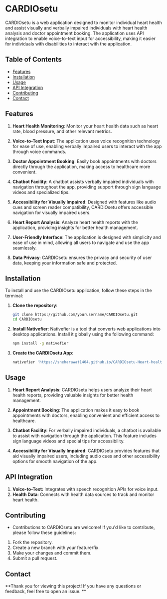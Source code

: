 # CARDIOsetu

CARDIOsetu is a web application designed to monitor individual heart health and assist visually and verbally impaired individuals with heart health analysis and doctor appointment booking. The application uses API integration to enable voice-to-text input for accessibility, making it easier for individuals with disabilities to interact with the application.

## Table of Contents

- [Features](#features)
- [Installation](#installation)
- [Usage](#usage)
- [API Integration](#api-integration)
- [Contributing](#contributing)
- [Contact](#contact)

## Features

1. **Heart Health Monitoring**: Monitor your heart health data such as heart rate, blood pressure, and other relevant metrics.

2. **Voice-to-Text Input**: The application uses voice recognition technology for ease of use, enabling verbally impaired users to interact with the app through voice commands.

3. **Doctor Appointment Booking**: Easily book appointments with doctors directly through the application, making access to healthcare more convenient.

4. **Chatbot Facility**: A chatbot assists verbally impaired individuals with navigation throughout the app, providing support through sign language videos and specialized tips.

5. **Accessibility for Visually Impaired**: Designed with features like audio cues and screen reader compatibility, CARDIOsetu offers accessible navigation for visually impaired users.

6. **Heart Report Analysis**: Analyze heart health reports with the application, providing insights for better health management.

7. **User-Friendly Interface**: The application is designed with simplicity and ease of use in mind, allowing all users to navigate and use the app seamlessly.

8. **Data Privacy**: CARDIOsetu ensures the privacy and security of user data, keeping your information safe and protected.

## Installation

To install and use the CARDIOsetu application, follow these steps in the terminal:

1. **Clone the repository**:
   ```bash
   git clone https://github.com/yourusername/CARDIOsetu.git
   cd CARDIOsetu

2. **Install Nativefier**:
   Nativefier is a tool that converts web applications into desktop applications. Install it globally using the following command:
    ```bash
    npm install -g nativefier
3. **Create the CARDIOsetu App**:
   ```bash
   nativefier 'https://sneharawat1404.github.io/CARDIOsetu-Heart-health-monitor-/' (here you can also put your cloned deploy github page

## Usage

1. **Heart Report Analysis**: CARDIOsetu helps users analyze their heart health reports, providing valuable insights for better health management.

2. **Appointment Booking**: The application makes it easy to book appointments with doctors, enabling convenient and efficient access to healthcare.

3. **Chatbot Facility**: For verbally impaired individuals, a chatbot is available to assist with navigation through the application. This feature includes sign language videos and special tips for accessibility.

4. **Accessibility for Visually Impaired**: CARDIOsetu provides features that aid visually impaired users, including audio cues and other accessibility options for smooth navigation of the app.

## API Integration

1. **Voice-to-Text:** Integrates with speech recognition APIs for voice input.
2. **Health Data**: Connects with health data sources to track and monitor heart health.

## Contributing
- Contributions to CARDIOsetu are welcome! If you'd like to contribute, please follow these guidelines:

1. Fork the repository.
2. Create a new branch with your feature/fix.
3. Make your changes and commit them.
4. Submit a pull request.


## Contact

**Thank you for viewing this project! If you have any questions or feedback, feel free to open an issue.
**

